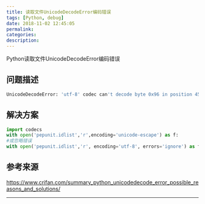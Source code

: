```yaml
---
title: 读取文件UnicodeDecodeError编码错误
tags: [Python, debug]
date: 2018-11-02 12:45:05
permalink:
categories:
description:
---
```

<p class="description">Python读取文件UnicodeDecodeError编码错误</p>

<!-- more -->

## 问题描述

```bash
UnicodeDecodeError: 'utf-8' codec can't decode byte 0x96 in position 4575: invalid start byte
```

## 解决方案

```python
import codecs
with open('pepunit.idlist','r',encoding='unicode-escape') as f:
#或忽略错误
with open('pepunit.idlist','r', encoding='utf-8', errors='ignore') as f:
```



## 参考来源

https://www.crifan.com/summary_python_unicodedecode_error_possible_reasons_and_solutions/

<hr />